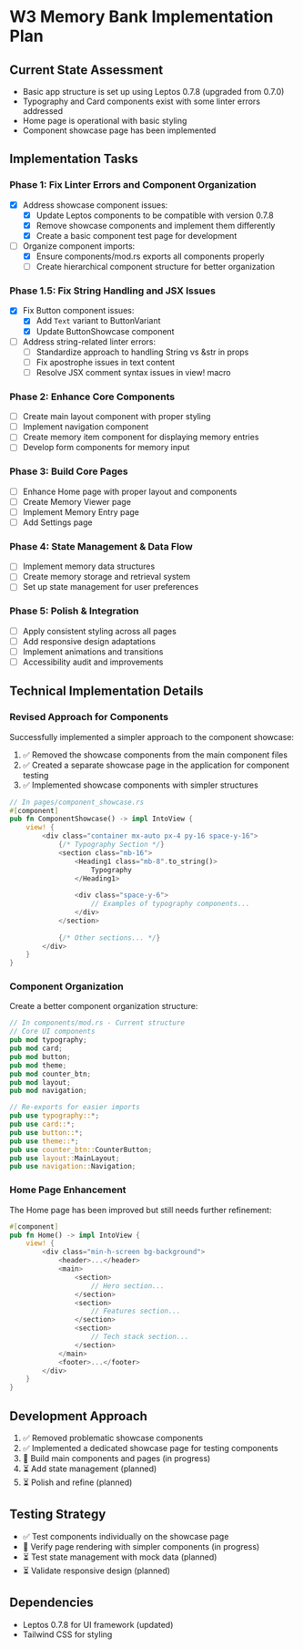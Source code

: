 # W3 Memory Bank Implementation Plan

## Current State Assessment
- Basic app structure is set up using Leptos 0.7.8 (upgraded from 0.7.0)
- Typography and Card components exist with some linter errors addressed
- Home page is operational with basic styling
- Component showcase page has been implemented

## Implementation Tasks

### Phase 1: Fix Linter Errors and Component Organization
- [x] Address showcase component issues:
  - [x] Update Leptos components to be compatible with version 0.7.8
  - [x] Remove showcase components and implement them differently
  - [x] Create a basic component test page for development

- [ ] Organize component imports:
  - [x] Ensure components/mod.rs exports all components properly
  - [ ] Create hierarchical component structure for better organization

### Phase 1.5: Fix String Handling and JSX Issues
- [x] Fix Button component issues:
  - [x] Add `Text` variant to ButtonVariant
  - [x] Update ButtonShowcase component
- [ ] Address string-related linter errors:
  - [ ] Standardize approach to handling String vs &str in props
  - [ ] Fix apostrophe issues in text content
  - [ ] Resolve JSX comment syntax issues in view! macro

### Phase 2: Enhance Core Components
- [ ] Create main layout component with proper styling
- [ ] Implement navigation component
- [ ] Create memory item component for displaying memory entries
- [ ] Develop form components for memory input

### Phase 3: Build Core Pages
- [ ] Enhance Home page with proper layout and components
- [ ] Create Memory Viewer page
- [ ] Implement Memory Entry page
- [ ] Add Settings page

### Phase 4: State Management & Data Flow
- [ ] Implement memory data structures
- [ ] Create memory storage and retrieval system
- [ ] Set up state management for user preferences

### Phase 5: Polish & Integration
- [ ] Apply consistent styling across all pages
- [ ] Add responsive design adaptations
- [ ] Implement animations and transitions
- [ ] Accessibility audit and improvements

## Technical Implementation Details

### Revised Approach for Components
Successfully implemented a simpler approach to the component showcase:

1. ✅ Removed the showcase components from the main component files
2. ✅ Created a separate showcase page in the application for component testing
3. ✅ Implemented showcase components with simpler structures

```rust
// In pages/component_showcase.rs
#[component]
pub fn ComponentShowcase() -> impl IntoView {
    view! {
        <div class="container mx-auto px-4 py-16 space-y-16">
            {/* Typography Section */}
            <section class="mb-16">
                <Heading1 class="mb-8".to_string()>
                    Typography
                </Heading1>
                
                <div class="space-y-6">
                    // Examples of typography components...
                </div>
            </section>
            
            {/* Other sections... */}
        </div>
    }
}
```

### Component Organization
Create a better component organization structure:

```rust
// In components/mod.rs - Current structure
// Core UI components
pub mod typography;
pub mod card;
pub mod button; 
pub mod theme;
pub mod counter_btn;
pub mod layout;
pub mod navigation;

// Re-exports for easier imports
pub use typography::*;
pub use card::*;
pub use button::*;
pub use theme::*;
pub use counter_btn::CounterButton;
pub use layout::MainLayout;
pub use navigation::Navigation;
```

### Home Page Enhancement
The Home page has been improved but still needs further refinement:

```rust
#[component]
pub fn Home() -> impl IntoView {
    view! {
        <div class="min-h-screen bg-background">
            <header>...</header>
            <main>
                <section>
                    // Hero section...
                </section>
                <section>
                    // Features section...
                </section>
                <section>
                    // Tech stack section...
                </section>
            </main>
            <footer>...</footer>
        </div>
    }
}
```

## Development Approach
1. ✅ Removed problematic showcase components
2. ✅ Implemented a dedicated showcase page for testing components
3. 🔄 Build main components and pages (in progress)
4. ⏳ Add state management (planned)
5. ⏳ Polish and refine (planned)

## Testing Strategy
- ✅ Test components individually on the showcase page
- 🔄 Verify page rendering with simpler components (in progress)
- ⏳ Test state management with mock data (planned)
- ⏳ Validate responsive design (planned)

## Dependencies
- Leptos 0.7.8 for UI framework (updated)
- Tailwind CSS for styling 